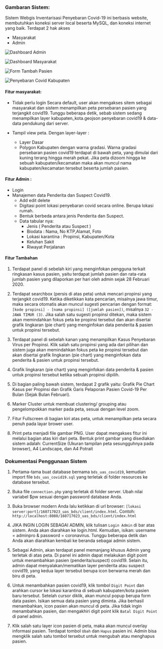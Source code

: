 ### Gambaran Sistem:
Sistem Webgis Inventarisasi Penyebaran Covid-19 ini berbasis website, membutuhkan koneksi server local beserta MySQL, dan koneksi internet yang baik.
Terdapat 2 hak akses
- Masyarakat
- Admin

![Dashboard Admin](https://github.com/vari8/Webgis-Inventarisasi-Penyebaran-Covid19/blob/master/screenshots/Dashboard%20admin%20-%202.png)

![Dashboard Masyarakat](https://github.com/vari8/Webgis-Inventarisasi-Penyebaran-Covid19/blob/master/screenshots/Dashboard%20masyarakat%20-%202.png)

![Form Tambah Pasien](https://github.com/vari8/Webgis-Inventarisasi-Penyebaran-Covid19/blob/master/screenshots/From%20tambah%20pasien.png)

![Penyebaran Covid Kabupaten](https://github.com/vari8/Webgis-Inventarisasi-Penyebaran-Covid19/blob/master/screenshots/Peta%20penyebaran%20covid%20di%20kabupaten.png)

#### Fitur masyarakat:
- Tidak perlu login
Secara default, user akan mengakses sitem sebagai masyarakat dan sistem menampilkan peta persebaran pasien yang terjangkit covid19. 
Tunggu beberapa detik, sebab sistem sedang menampilkan layer kabupaten_kota.geojson penyebaran covid19 & data-data pendukung dari server.

- Tampil view peta. Dengan layer-layer :
  - Layer Dasar
  - Polygon Kabupaten dengan warna gradasi. Warna gradasi persebaran pasien covid19 terdapat di bawah peta, yang dimulai dari kuning terang hingga merah pekat. Jika peta dizoom hingga ke sebuah kabupaten/kecamatan maka akan muncul nama kabupaten/kecamatan tersebut beserta jumlah pasien.

####  Fitur Admin : 
- Login
- Manajemen data Penderita dan Suspect Covid19.
  - Add edit delete
  - Digitasi point lokasi penyebaran covid secara online. Berupa lokasi rumah.
  - Bentuk berbeda antara jenis Penderita dan Suspect.
  - Data tabular nya:
    - Jenis  ( Penderita atau Suspect )
    - Biodata : Nama, No KTP,Alamat, Foto
    - Lokasi karantina : Propinsi, Kabupaten/Kota
    - Keluhan Sakit
    - Riwayat Perjalanan

#### Fitur Tambahan
1. Terdapat panel di sebelah kiri yang menginfokan pengguna terkait ringkasan kasus pasien, 
yaitu terdapat jumlah pasien dan rata-rata jumlah pasien yang dilaporkan per hari oleh admin sejak 28 Februari 2020.

2. Terdapat searchbox (persis di atas peta) untuk mencari propinsi yang terjangkit covid19. 
Ketika diketikkan kata pencarian, misalnya jawa timur, maka secara otomatis akan muncul sugesti pencarian dengan format: 
`[kode propinsi] - [nama propinsi] ([jumlah pasien])`, misalnya `32 - JAWA TIMUR (3)`. 
Jika salah satu sugesti propinsi ditekan, maka sistem akan memindahkan fokus peta ke propinsi tersebut dan 
akan disertai grafik lingkaran (pie chart) yang menginfokan data penderita & pasien untuk propinsi tersebut.

3. Terdapat panel di sebelah kanan yang menampilkan Kasus Penyebaran Virus per Propinsi. 
Klik salah satu propinsi yang ada dari pilihan dan sistem juga akan memindahkan fokus peta ke propinsi tersebut dan 
akan disertai grafik lingkaran (pie chart) yang menginfokan data penderita & pasien untuk propinsi tersebut.

4. Grafik lingkaran (pie chart) yang menginfokan data penderita & pasien untuk propinsi tersebut ketika sebuah propinsi dipilih.

5. Di bagian paling bawah sistem, terdapat 2 grafik yaitu: 
Grafik Pie Chart Kasus per Propinsi dan Grafik Garis Pelaporan Pasien Covid-19 Per Bulan (Sejak Bulan Februari).

6. Marker Cluster untuk membuat clustering/ grouping atau pengelompokkan marker pada peta, sesuai dengan level zoom.

7. Fitur Fullscreen di bagian kiri atas peta, untuk menampilkan peta secara penuh pada layar brower user.

8. Print peta menjadi file gambar PNG. User dapat mengakses fitur ini melalui bagian atas kiri dari peta.
Bentuk print gambar yang disediakan sistem adalah: CurrentSize (Ukuran tampilan peta sesungguhnya pada browser), A4 Landscape, dan A4 Potrait

### Dokumentasi Penggunaan Sistem
1. Pertama-tama buat database bernama `bds_uas_covid19`, 
kemudian import file `bds_uas_covid19.sql` yang terletak di folder resources ke database tersebut.

2. Buka file `connection.php` yang terletak di folder server. 
Ubah nilai variabel $pw sesuai dengan password database Anda.

3. Buka browser modern Anda lalu ketikkan di url browser: `[lokasi server:port]/160717023_uas_bds/client/index.html`.
Contoh: `http://localhost:8080/160717023_uas_bds/client/index.html`

4. JIKA INGIN LOGIN SEBAGAI ADMIN, klik tulisan `Login Admin` di bar atas sistem. Anda akan diarahkan ke login.html. 
Kemudian, isikan: username = adminpro & password = coronavirus. 
Tunggu beberapa detik dan Anda akan diarahkan kembali ke beranda sebagai admin sistem.

5. Sebagai Admin, akan terdapat panel memanjang khusus Admin yang terletak di atas peta. 
Di panel ini admin dapat melakukan digit point untuk menambahkan pasien (penderita/suspect) covid19. 
Selain itu, admin dapat menyalakan/mematikan layer penderita atau suspect covid19, yang kedua layer tersebut berupa icon berwarna merah dan biru di peta.

6. Untuk menambahkan pasien covid19, klik tombol `Digit Point` dan arahkan cursor ke lokasi karantina di sebuah kabupaten/kota pasien baru tersebut. 
Setelah cursor diklik, akan muncul popup berupa form data pasien. 
Isikan semua data pasien yang diminta. Jika berhasil menambahkan, icon pasien akan muncul di peta. 
Jika tidak ingin menambahkan pasien, dan mengakhiri digit point klik `Batal Digit Point` di panel admin. 

7. Klik salah satu layer icon pasien di peta, maka akan muncul overlay informasi pasien. 
Terdapat tombol `Ubah` dan `Hapus` pasien ini. Admin bisa mengklik salah satu tombol tersebut untuk mengubah atau menghapus pasien.

